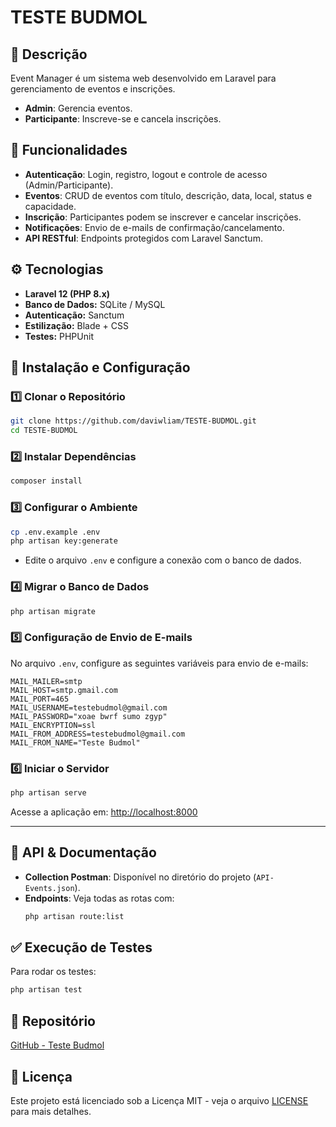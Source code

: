 # TESTE BUDMOL

## 📌 Descrição  
Event Manager é um sistema web desenvolvido em Laravel para gerenciamento de eventos e inscrições.  
- **Admin**: Gerencia eventos.  
- **Participante**: Inscreve-se e cancela inscrições.  

## 🚀 Funcionalidades  
- **Autenticação**: Login, registro, logout e controle de acesso (Admin/Participante).  
- **Eventos**: CRUD de eventos com título, descrição, data, local, status e capacidade.  
- **Inscrição**: Participantes podem se inscrever e cancelar inscrições.  
- **Notificações**: Envio de e-mails de confirmação/cancelamento.  
- **API RESTful**: Endpoints protegidos com Laravel Sanctum.  

## ⚙️ Tecnologias  
- **Laravel 12 (PHP 8.x)**  
- **Banco de Dados:** SQLite / MySQL  
- **Autenticação:** Sanctum  
- **Estilização:** Blade + CSS  
- **Testes:** PHPUnit  

## 👅 Instalação e Configuração  

### 1️⃣ Clonar o Repositório  
```bash
git clone https://github.com/daviwliam/TESTE-BUDMOL.git
cd TESTE-BUDMOL
```

### 2️⃣ Instalar Dependências  
```bash
composer install
```

### 3️⃣ Configurar o Ambiente  
```bash
cp .env.example .env
php artisan key:generate
```
- Edite o arquivo `.env` e configure a conexão com o banco de dados.

### 4️⃣ Migrar o Banco de Dados  
```bash
php artisan migrate
```

### 5️⃣ Configuração de Envio de E-mails  
No arquivo `.env`, configure as seguintes variáveis para envio de e-mails:  
```env
MAIL_MAILER=smtp
MAIL_HOST=smtp.gmail.com
MAIL_PORT=465
MAIL_USERNAME=testebudmol@gmail.com
MAIL_PASSWORD="xoae bwrf sumo zgyp"
MAIL_ENCRYPTION=ssl
MAIL_FROM_ADDRESS=testebudmol@gmail.com
MAIL_FROM_NAME="Teste Budmol"
```

### 6️⃣ Iniciar o Servidor  
```bash
php artisan serve
```
Acesse a aplicação em: [http://localhost:8000](http://localhost:8000)

---

## 🔗 API & Documentação  
- **Collection Postman**: Disponível no diretório do projeto (`API-Events.json`).  
- **Endpoints**: Veja todas as rotas com:  
  ```bash
  php artisan route:list
  ```

## ✅ Execução de Testes  
Para rodar os testes:  
```bash
php artisan test
```

## 📂 Repositório  
[GitHub - Teste Budmol](https://github.com/daviwiliam/TESTE-BUDMOL)

## 📝 Licença  
Este projeto está licenciado sob a Licença MIT - veja o arquivo [LICENSE](LICENSE) para mais detalhes.

